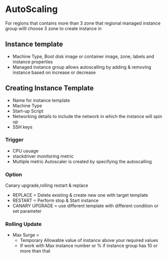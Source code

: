 # AutoScaling

For regions that contains more than 3 zone that regional managed instance group willl choose 3 zone to create instance in 

## Instance template
- Machine Type, Boot disk image or container image, zone, labels and instance properties
- Managed instance group allows autoscalling by adding & removing instance based on increase or decrease

## Creating Instance Template
- Name for instance template
- Machine Type
- Start-up Script
- Networking details to include the network in which the instance will spin up 
- SSH keys 

### Trigger 
- CPU usuage 
- stackdriver monitoring metric 
- Multiple metric
 Autoscaler is created by specifying the autoscalling
 
### Option
Canary upgrade,rolling restart & replace
- REPLACE = Delete existing & create new one with target template
- RESTART = Perform stop & Start instance
- CANARY UPGRADE = use different template with different condition or set parameter


### Rolling Update
- Max Surge = 
  - Temporary Allowable value of instance above your required values
  - If work with Max instance number or % if instance group has 10 or more than that

